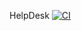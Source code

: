 HelpDesk
[![CI](https://github.com/GreyRuler/HelpDesk/actions/workflows/main.yml/badge.svg)](https://github.com/GreyRuler/HelpDesk/actions/workflows/main.yml)
